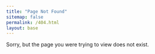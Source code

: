```yaml
---
title: "Page Not Found"
sitemap: false
permalink: /404.html
layout: base 
---
```


Sorry, but the page you were trying to view does not exist.
